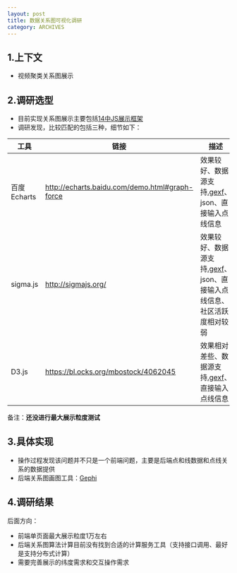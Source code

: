 ```yaml
---
layout: post
title: 数据关系图可视化调研
category: ARCHIVES
---
```



## 1.上下文
* 视频聚类关系图展示

## 2.调研选型
* 目前实现关系图展示主要包括[14中JS展示框架](http://efe.baidu.com/blog/14-popular-data-visualization-tools/)
* 调研发现，比较匹配的包括三种，细节如下：

工具|链接|描述
---|---|---|
百度Echarts|http://echarts.baidu.com/demo.html#graph-force|效果较好、数据源支持[.gexf](https://gephi.org/gexf/format/)、json、直接输入点线信息
sigma.js|http://sigmajs.org/|效果较好、数据源支持[.gexf](https://gephi.org/gexf/format/)、json、直接输入点线信息、社区活跃度相对较弱
D3.js|https://bl.ocks.org/mbostock/4062045|效果相对差些、数据源支持[.gexf](https://gephi.org/gexf/format/)、直接输入点线信息

备注：**还没进行最大展示粒度测试**

## 3.具体实现
* 操作过程发现该问题并不只是一个前端问题，主要是后端点和线数据和点线关系的数据提供
* 后端关系图画图工具：[Gephi](https://gephi.org/)

## 4.调研结果
后面方向：

* 前端单页面最大展示粒度1万左右
* 后端关系图算法计算目前没有找到合适的计算服务工具（支持接口调用、最好是支持分布式计算）
* 需要完善展示的纬度需求和交互操作需求




